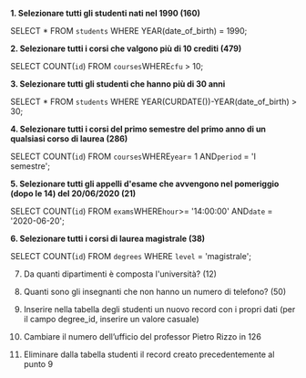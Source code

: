**1. Selezionare tutti gli studenti nati nel 1990 (160)**

SELECT \* FROM `students` WHERE YEAR(date_of_birth) = 1990;

**2. Selezionare tutti i corsi che valgono più di 10 crediti (479)**

SELECT COUNT(`id`) FROM `courses`WHERE`cfu` > 10;

**3. Selezionare tutti gli studenti che hanno più di 30 anni**

SELECT \* FROM `students` WHERE YEAR(CURDATE())-YEAR(date_of_birth) > 30;

**4. Selezionare tutti i corsi del primo semestre del primo anno di un qualsiasi corso di laurea (286)**

SELECT COUNT(`id`) FROM `courses`WHERE`year`= 1 AND`period` = 'I semestre';

**5. Selezionare tutti gli appelli d'esame che avvengono nel pomeriggio (dopo le 14) del 20/06/2020 (21)**

SELECT COUNT(`id`) FROM `exams`WHERE`hour`>= '14:00:00' AND`date` = '2020-06-20';

**6. Selezionare tutti i corsi di laurea magistrale (38)**

SELECT COUNT(`id`) FROM `degrees` WHERE `level` = 'magistrale';

7. Da quanti dipartimenti è composta l'università? (12)

8. Quanti sono gli insegnanti che non hanno un numero di telefono? (50)

9. Inserire nella tabella degli studenti un nuovo record con i propri dati (per il campo
   degree_id, inserire un valore casuale)

10. Cambiare il numero dell’ufficio del professor Pietro Rizzo in 126

11. Eliminare dalla tabella studenti il record creato precedentemente al punto 9
